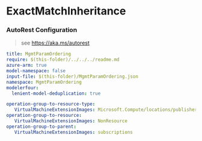 # ExactMatchInheritance
### AutoRest Configuration
> see https://aka.ms/autorest

``` yaml
title: MgmtParamOrdering
require: $(this-folder)/../../../readme.md
azure-arm: true
model-namespace: false
input-file: $(this-folder)/MgmtParamOrdering.json
namespace: MgmtParamOrdering
modelerfour:
  lenient-model-deduplication: true

operation-group-to-resource-type:
   VirtualMachineExtensionImages: Microsoft.Compute/locations/publishers/vmextension
operation-group-to-resource:
   VirtualMachineExtensionImages: NonResource
operation-group-to-parent:
   VirtualMachineExtensionImages: subscriptions
```
